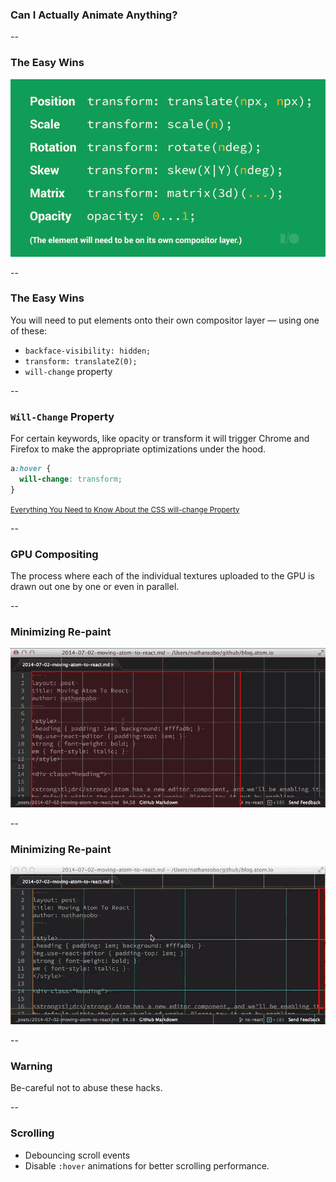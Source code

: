 <!-- .slide: data-background="#ffcc33" class="th-yellow" -->

### Can I Actually Animate Anything?

--

### The Easy Wins

![The Easy Wins](img/easy-wins.jpg)

--

### The Easy Wins

You will need to put elements onto their own compositor layer &mdash; using one of these:

- `backface-visibility: hidden;`
- `transform: translateZ(0);`
- `will-change` property

--

### `Will-Change` Property

For certain keywords, like opacity or transform it will trigger Chrome and Firefox to make the appropriate optimizations under the hood.

```css
a:hover {
  will-change: transform;
}
```

<small>[Everything You Need to Know About the CSS will-change Property](https://dev.opera.com/articles/css-will-change-property)</small>

--

### GPU Compositing


The process where each of the individual textures uploaded to the GPU is drawn out one by one or even in parallel.

--

### Minimizing Re-paint

![](img/cpu-repaint.gif)

--

### Minimizing Re-paint

![](img/gpu-repaint.gif)

--

### Warning

Be-careful not to abuse these hacks.

--

### Scrolling

- Debouncing scroll events
- Disable `:hover` animations for better scrolling performance.


